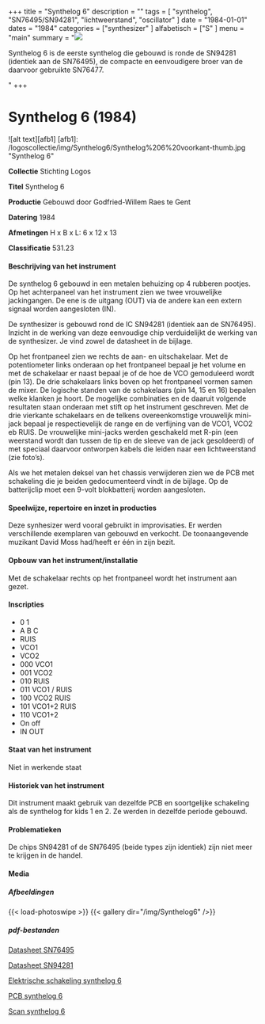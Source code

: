 ﻿+++
title = "Synthelog 6"
description = ""
tags = [
"synthelog", "SN76495/SN94281", "lichtweerstand", "oscillator"
]
date = "1984-01-01"
dates = "1984"
categories = ["synthesizer"
]
alfabetisch = ["S"
]
menu = "main"
summary = "<a href='/logoscollectie/1984/synthelog6'><img src='/logoscollectie/img/Synthelog6/Synthelog%206%20voorkant-thumb.jpg'></a><p>Synthelog 6 is de eerste synthelog die gebouwd is ronde de SN94281 (identiek aan de SN76495), de compacte en eenvoudigere broer van de daarvoor gebruikte SN76477.</p>"
+++

# Synthelog 6 (1984)

![alt text][afb1]
[afb1]: /logoscollectie/img/Synthelog6/Synthelog%206%20voorkant-thumb.jpg "Synthelog 6"

**Collectie**
Stichting Logos

**Titel**
Synthelog 6

**Productie**
Gebouwd door Godfried-Willem Raes te Gent

**Datering**
1984

**Afmetingen**
H x B x L: 6 x 12 x 13

**Classificatie**
531.23

#### Beschrijving van het instrument
De synthelog 6 gebouwd in een metalen behuizing op 4 rubberen pootjes. Op het achterpaneel van het instrument zien we twee vrouwelijke jackingangen. De ene is de uitgang (OUT) via de andere kan een extern signaal worden aangesloten (IN).

De synthesizer is gebouwd rond de IC SN94281 (identiek aan de SN76495). Inzicht in de werking van deze eenvoudige chip verduidelijkt de werking van de synthesizer. Je vind zowel de datasheet in de bijlage. 

Op het frontpaneel zien we rechts de aan- en uitschakelaar. Met de potentiometer links onderaan op het frontpaneel bepaal je het volume en met de schakelaar er naast bepaal je of de hoe de VCO gemoduleerd wordt (pin 13). De drie schakelaars links boven op het frontpaneel vormen samen de mixer. De logische standen van de schakelaars (pin 14, 15 en 16) bepalen welke klanken je hoort. De mogelijke combinaties en de daaruit volgende resultaten staan onderaan met stift op het instrument geschreven. Met de drie vierkante schakelaars en de telkens overeenkomstige vrouwelijk mini-jack bepaal je respectievelijk de range en de verfijning van de VCO1, VCO2 eb RUIS. De vrouwelijke mini-jacks werden geschakeld met R-pin (een weerstand wordt dan tussen de tip en de sleeve van de jack gesoldeerd) of met speciaal daarvoor ontworpen kabels die leiden naar een lichtweerstand (zie foto’s). 

Als we het metalen deksel van het chassis verwijderen zien we de PCB met schakeling die je beiden gedocumenteerd vindt in de bijlage. Op de batterijclip moet een 9-volt blokbatterij worden aangesloten.  

#### Speelwijze, repertoire en inzet in producties
Deze synhesizer werd vooral gebruikt in improvisaties. Er werden verschillende exemplaren van gebouwd en verkocht. De toonaangevende muzikant David Moss had/heeft er één in zijn bezit. 

#### Opbouw van het instrument/installatie
Met de schakelaar rechts op het frontpaneel wordt het instrument aan gezet. 

#### Inscripties
- 0 1
- A B C 
- RUIS
- VCO1
- VCO2
- 000 VCO1
- 001 VCO2
- 010 RUIS
- 011 VCO1 / RUIS
- 100 VCO2 RUIS
- 101 VCO1+2 RUIS
- 110 VCO1+2
- On off
- IN OUT

#### Staat van het instrument
Niet in werkende staat

#### Historiek van het instrument
Dit instrument maakt gebruik van dezelfde PCB en soortgelijke schakeling als de synthelog for kids 1 en 2. Ze werden in dezelfde periode gebouwd. 

#### Problematieken
De chips SN94281 of de SN76495 (beide types zijn identiek) zijn niet meer te krijgen in de handel.

#### Media
##### Afbeeldingen
{{< load-photoswipe >}}
{{< gallery dir="/img/Synthelog6" />}}

##### pdf-bestanden
[Datasheet SN76495](/logoscollectie/pdf/Synthelog5/Datasheet_SN76495.pdf)

[Datasheet SN94281](/logoscollectie/pdf/Synthelog5/Datasheet_SN94281.pdf)

[Elektrische schakeling synthelog 6](/logoscollectie/pdf/Synthelog5/Elektrische_schakeling_synthelog_6.pdf)

[PCB synthelog 6](/logoscollectie/pdf/Synthelog5/PCB_synthelog_6.pdf)

[Scan synthelog 6](/logoscollectie/pdf/Synthelog5/Scan_synthelog_6.pdf)